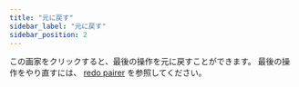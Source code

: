 ```yaml
---
title: "元に戻す"
sidebar_label: "元に戻す"
sidebar_position: 2
---
```


この画家をクリックすると、最後の操作を元に戻すことができます。 最後の操作をやり直すには、 [redo pairer](redo) を参照してください。
